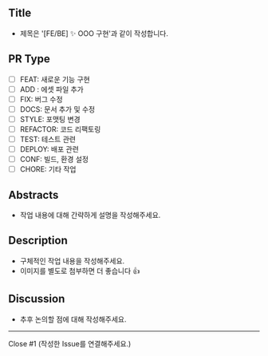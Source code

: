 ## Title
* 제목은 '[FE/BE] ✨ OOO 구현'과 같이 작성합니다.

## PR Type
- [ ] FEAT: 새로운 기능 구현
- [ ] ADD : 에셋 파일 추가
- [ ] FIX: 버그 수정
- [ ] DOCS: 문서 추가 및 수정
- [ ] STYLE: 포맷팅 변경
- [ ] REFACTOR: 코드 리팩토링
- [ ] TEST: 테스트 관련
- [ ] DEPLOY: 배포 관련
- [ ] CONF: 빌드, 환경 설정
- [ ] CHORE: 기타 작업

## Abstracts
* 작업 내용에 대해 간략하게 설명을 작성해주세요.

## Description
* 구체적인 작업 내용을 작성해주세요.
* 이미지를 별도로 첨부하면 더 좋습니다 👍

## Discussion
* 추후 논의할 점에 대해 작성해주세요.

---
Close #1
(작성한 Issue를 연결해주세요.)

